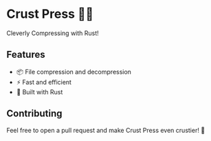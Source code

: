 # Crust Press 🦀✨

Cleverly Compressing with Rust!

## Features

- 📦 File compression and decompression
- ⚡ Fast and efficient
- 🦀 Built with Rust

## Contributing

Feel free to open a pull request and make Crust Press even crustier! 🍞
